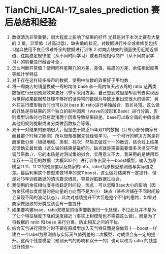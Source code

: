 # TianChi_IJCAI-17_sales_prediction   赛后总结和经验

1. 数据清洗非常重要，很大程度上影响了结果的好坏 尤其是对于本次比赛有大量的 0 值，异常值（过高过低），缺失值的状况。对数据进行补全或者修复包括 1.抛弃使用不良且很难补全的数据进行训练 2.对商店缺失的销量使用近期近邻值、往期稳定规律值（从不同时间学习）或者其他相似商户（从不同商家学习）的销量进行融合补全 。
2. 怎么判断异常值？使用同样星期几的方差、差值、每周的方差、余弦相似度等等统计学特征
3. 对于存在这样较多噪声的数据，使用中位数的效果好于平均数
4. 将一周商店的销量换成一周的均值 base 和一周内每天占该周的 ratio 这两类数据进行分别预测效果更好（季军采用方案，自己想到过但是却没有去实现因为觉得如果数据预处理不够好的话异常的数据为导致比重出现很大的偏差）另外在进行模型融合时也可以对 base 和 ratio进行单独融合，取长补短。这么做的好处是将结果的两个独立的影响因素（wave的波形和Base）进行分离，否则模型训练时也容易混淆两个因素导致结果较差。base可以取全局的中值或者其他用规则提取或者分类做函数拟合等等。
5. 双十一对结果的影响很大，但是由于缺乏15年双11的数据（只有小部分商家有而且那个时候才刚刚）所以很难根据先验经验学习。 一个可行的解决方案是将商家做分类（根据地域、类型、档次）然后去做双十一的微调，结合线上结果反馈确立最优值（这么做的结果是最好的，缺点就是需要需要很多次提交不断调节系数，），它的本质是对测试集的拟合，实用意义不大。我采用的是使用15年双十一可用的数据（大概500个）进行训练出双十一boost模型，输入为原模型11.11、11.12的预测值以及商家的info、label为原模型预测值与实际值之差。最后利用这个模型来做16年的双11boost，这么做对结果有一定提升，但是对15年训练数据的清洗要求很高，容易对脏数据过拟合。
6. 我使用的余弦相似度寻找稳定时间段，优点：可以忽略Base大小的影响（因为余弦相似度度量的是向量的方向而不是大小） 缺点（某些店铺在不同时间段会呈现不同的波动状态），此次对成绩提升不大但是是个不错的思路，如果对商家做细致的分类应该会有一些提升
7. 如果要构建base、ratio双模型的话需要数据归一化处理，不过此处并不是为了让个特征梯度下降的速度接近（事实上树模型也不需要这么做），而是为了将数据的 ratio 和 base 进行分离。防止相互之间的干扰。
8. 结合天气进行预测时时不要在原模型加入天气特征而是像做双十一boost一样建立一个label为预测值与实际天气值残差的二次模型，对成绩会有一定的提升。这两个残差模型（预测天气的影响和双十一的）也可以改为 ratio 的残差进行预测～
